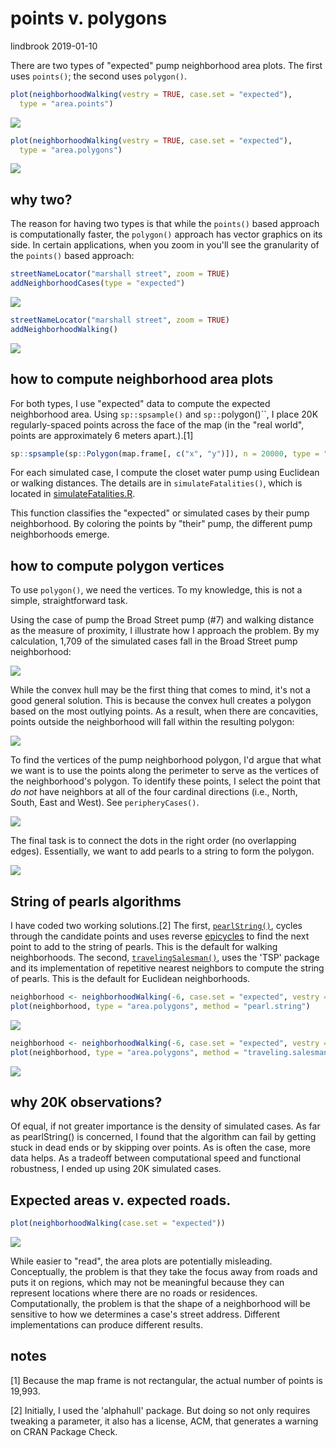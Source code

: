 points v. polygons
================
lindbrook
2019-01-10

There are two types of "expected" pump neighborhood area plots. The first uses `points()`; the second uses `polygon()`.

``` r
plot(neighborhoodWalking(vestry = TRUE, case.set = "expected"),
  type = "area.points")
```

<img src="pump.neighborhoods.notes_files/figure-markdown_github/area_points-1.png" style="display: block; margin: auto auto auto 0;" />

``` r
plot(neighborhoodWalking(vestry = TRUE, case.set = "expected"),
  type = "area.polygons")
```

<img src="pump.neighborhoods.notes_files/figure-markdown_github/area_polygons-1.png" style="display: block; margin: auto auto auto 0;" />

why two?
--------

The reason for having two types is that while the `points()` based approach is computationally faster, the `polygon()` approach has vector graphics on its side. In certain applications, when you zoom in you'll see the granularity of the `points()` based approach:

``` r
streetNameLocator("marshall street", zoom = TRUE)
addNeighborhoodCases(type = "expected")
```

<img src="pump.neighborhoods.notes_files/figure-markdown_github/marshall_points-1.png" style="display: block; margin: auto auto auto 0;" />

``` r
streetNameLocator("marshall street", zoom = TRUE)
addNeighborhoodWalking()
```

<img src="pump.neighborhoods.notes_files/figure-markdown_github/marshall_polygons-1.png" style="display: block; margin: auto auto auto 0;" />

how to compute neighborhood area plots
--------------------------------------

For both types, I use "expected" data to compute the expected neighborhood area. Using `sp::spsample()` and `sp::`polygon()\`\`, I place 20K regularly-spaced points across the face of the map (in the "real world", points are approximately 6 meters apart.).[1]

``` r
sp::spsample(sp::Polygon(map.frame[, c("x", "y")]), n = 20000, type = "regular")
```

For each simulated case, I compute the closet water pump using Euclidean or walking distances. The details are in `simulateFatalities()`, which is located in [simulateFatalities.R](https://github.com/lindbrook/cholera/blob/master/R/simulateFatalities.R).

This function classifies the "expected" or simulated cases by their pump neighborhood. By coloring the points by "their" pump, the different pump neighborhoods emerge.

how to compute polygon vertices
-------------------------------

To use `polygon()`, we need the vertices. To my knowledge, this is not a simple, straightforward task.

Using the case of pump the Broad Street pump (\#7) and walking distance as the measure of proximity, I illustrate how I approach the problem. By my calculation, 1,709 of the simulated cases fall in the Broad Street pump neighborhood:

![](cloud-1.png)

While the convex hull may be the first thing that comes to mind, it's not a good general solution. This is because the convex hull creates a polygon based on the most outlying points. As a result, when there are concavities, points outside the neighborhood will fall within the resulting polygon:

![](hull-1.png)

To find the vertices of the pump neighborhood polygon, I'd argue that what we want is to use the points along the perimeter to serve as the vertices of the neighborhood's polygon. To identify these points, I select the point that *do not* have neighbors at all of the four cardinal directions (i.e., North, South, East and West). See `peripheryCases()`.

![](perimeter-1.png)

The final task is to connect the dots in the right order (no overlapping edges). Essentially, we want to add pearls to a string to form the polygon.

![](pearl_string-1.png)

String of pearls algorithms
---------------------------

I have coded two working solutions.[2] The first, [`pearlString()`](https://github.com/lindbrook/cholera/blob/master/R/pearlString.R), cycles through the candidate points and uses reverse [epicycles](https://en.wikipedia.org/wiki/Deferent_and_epicycle) to find the next point to add to the string of pearls. This is the default for walking neighborhoods. The second, [`travelingSalesman()`](https://github.com/lindbrook/cholera/blob/master/R/pearlString.R), uses the 'TSP' package and its implementation of repetitive nearest neighbors to compute the string of pearls. This is the default for Euclidean neighborhoods.

``` r
neighborhood <- neighborhoodWalking(-6, case.set = "expected", vestry = TRUE)
plot(neighborhood, type = "area.polygons", method = "pearl.string")
```

<img src="pump.neighborhoods.notes_files/figure-markdown_github/pearl_string-1.png" style="display: block; margin: auto auto auto 0;" />

``` r
neighborhood <- neighborhoodWalking(-6, case.set = "expected", vestry = TRUE)
plot(neighborhood, type = "area.polygons", method = "traveling.salesman")
```

<img src="pump.neighborhoods.notes_files/figure-markdown_github/traveling-1.png" style="display: block; margin: auto auto auto 0;" />

why 20K observations?
---------------------

Of equal, if not greater importance is the density of simulated cases. As far as pearlString() is concerned, I found that the algorithm can fail by getting stuck in dead ends or by skipping over points. As is often the case, more data helps. As a tradeoff between computational speed and functional robustness, I ended up using 20K simulated cases.

Expected areas v. expected roads.
---------------------------------

``` r
plot(neighborhoodWalking(case.set = "expected"))
```

<img src="pump.neighborhoods.notes_files/figure-markdown_github/roads-1.png" style="display: block; margin: auto auto auto 0;" />

While easier to "read", the area plots are potentially misleading. Conceptually, the problem is that they take the focus away from roads and puts it on regions, which may not be meaningful because they can represent locations where there are no roads or residences. Computationally, the problem is that the shape of a neighborhood will be sensitive to how we determines a case's street address. Different implementations can produce different results.

notes
-----

[1] Because the map frame is not rectangular, the actual number of points is 19,993.

[2] Initially, I used the 'alphahull' package. But doing so not only requires tweaking a parameter, it also has a license, ACM, that generates a warning on CRAN Package Check.
